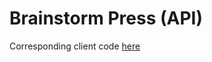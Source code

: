 # Brainstorm Press (API)

Corresponding client code [here](https://github.com/phrazzld/brainstorm-press-client)
